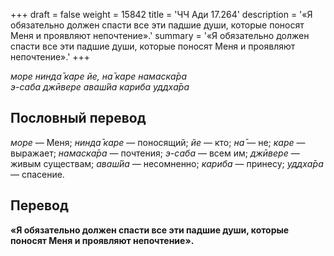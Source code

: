 +++
draft = false
weight = 15842
title = 'ЧЧ Ади 17.264'
description = '«Я обязательно должен спасти все эти падшие души, которые поносят Меня и проявляют непочтение».'
summary = '«Я обязательно должен спасти все эти падшие души, которые поносят Меня и проявляют непочтение».'
+++

_море нинда̄ каре йе, на̄ каре намаска̄ра  
э-саба джӣвере аваш́йа кариба уддха̄ра_

## Пословный перевод

_море_ — Меня; _нинда̄_ _каре_ — поносящий; _йе_ — кто; _на̄_ — не; _каре_ — выражает; _намаска̄ра_ — почтения; _э_\-_саба_ — всем им; _джӣвере_ — живым существам; _аваш́йа_ — несомненно; _кариба_ — принесу; _уддха̄ра_ — спасение.

## Перевод

**«Я обязательно должен спасти все эти падшие души, которые поносят Меня и проявляют непочтение».**
